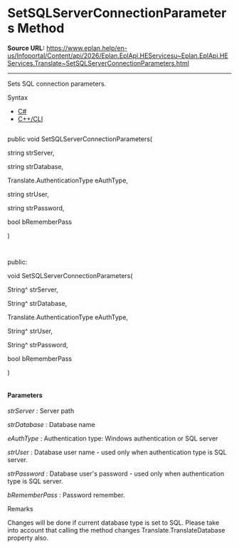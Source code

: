 # SetSQLServerConnectionParameters Method

**Source URL:** https://www.eplan.help/en-us/Infoportal/Content/api/2026/Eplan.EplApi.HEServicesu~Eplan.EplApi.HEServices.Translate~SetSQLServerConnectionParameters.html

---

Sets SQL connection parameters.

Syntax

- [C#](#i-syntax-CS)
- [C++/CLI](#i-syntax-CPP2005)

```
```
public void SetSQLServerConnectionParameters( 

   string strServer,

   string strDatabase,

   Translate.AuthenticationType eAuthType,

   string strUser,

   string strPassword,

   bool bRememberPass

)
```
```

```
```
public:

void SetSQLServerConnectionParameters( 

   String^ strServer,

   String^ strDatabase,

   Translate.AuthenticationType eAuthType,

   String^ strUser,

   String^ strPassword,

   bool bRememberPass

)
```
```

#### Parameters

*strServer*
:   Server path

*strDatabase*
:   Database name

*eAuthType*
:   Authentication type: Windows authentication or SQL server

*strUser*
:   Database user name - used only when authentication type is SQL server.

*strPassword*
:   Database user's password - used only when authentication type is SQL server.

*bRememberPass*
:   Password remember.

Remarks

Changes will be done if current database type is set to SQL. Please take into account that calling the method changes Translate.TranslateDatabase property also.
